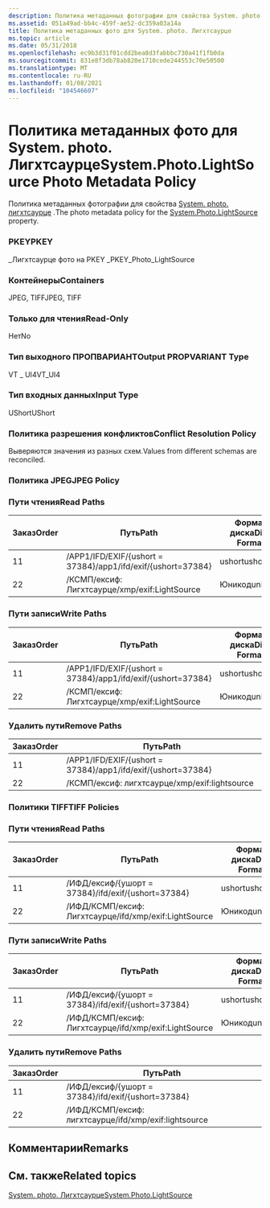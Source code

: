 ```yaml
---
description: Политика метаданных фотографии для свойства System. photo. Лигхтсаурце.
ms.assetid: 051a49ad-bb4c-459f-ae52-dc359a03a14a
title: Политика метаданных фото для System. photo. Лигхтсаурце
ms.topic: article
ms.date: 05/31/2018
ms.openlocfilehash: ec9b3d31f01cdd2bea8d3fabbbc730a41f1fb0da
ms.sourcegitcommit: 831e8f3db78ab820e1710cede244553c70e50500
ms.translationtype: MT
ms.contentlocale: ru-RU
ms.lasthandoff: 01/08/2021
ms.locfileid: "104546607"
---
```

# <a name="systemphotolightsource-photo-metadata-policy"></a><span data-ttu-id="be3d8-103">Политика метаданных фото для System. photo. Лигхтсаурце</span><span class="sxs-lookup"><span data-stu-id="be3d8-103">System.Photo.LightSource Photo Metadata Policy</span></span>

<span data-ttu-id="be3d8-104">Политика метаданных фотографии для свойства [System. photo. лигхтсаурце](../properties/props-system-photo-lightsource.md) .</span><span class="sxs-lookup"><span data-stu-id="be3d8-104">The photo metadata policy for the [System.Photo.LightSource](../properties/props-system-photo-lightsource.md) property.</span></span>

### <a name="pkey"></a><span data-ttu-id="be3d8-105">PKEY</span><span class="sxs-lookup"><span data-stu-id="be3d8-105">PKEY</span></span>

<span data-ttu-id="be3d8-106">\_Лигхтсаурце фото на PKEY \_</span><span class="sxs-lookup"><span data-stu-id="be3d8-106">PKEY\_Photo\_LightSource</span></span>

### <a name="containers"></a><span data-ttu-id="be3d8-107">Контейнеры</span><span class="sxs-lookup"><span data-stu-id="be3d8-107">Containers</span></span>

<span data-ttu-id="be3d8-108">JPEG, TIFF</span><span class="sxs-lookup"><span data-stu-id="be3d8-108">JPEG, TIFF</span></span>

### <a name="read-only"></a><span data-ttu-id="be3d8-109">Только для чтения</span><span class="sxs-lookup"><span data-stu-id="be3d8-109">Read-Only</span></span>

<span data-ttu-id="be3d8-110">Нет</span><span class="sxs-lookup"><span data-stu-id="be3d8-110">No</span></span>

### <a name="output-propvariant-type"></a><span data-ttu-id="be3d8-111">Тип выходного ПРОПВАРИАНТ</span><span class="sxs-lookup"><span data-stu-id="be3d8-111">Output PROPVARIANT Type</span></span>

<span data-ttu-id="be3d8-112">VT \_ UI4</span><span class="sxs-lookup"><span data-stu-id="be3d8-112">VT\_UI4</span></span>

### <a name="input-type"></a><span data-ttu-id="be3d8-113">Тип входных данных</span><span class="sxs-lookup"><span data-stu-id="be3d8-113">Input Type</span></span>

<span data-ttu-id="be3d8-114">UShort</span><span class="sxs-lookup"><span data-stu-id="be3d8-114">UShort</span></span>

### <a name="conflict-resolution-policy"></a><span data-ttu-id="be3d8-115">Политика разрешения конфликтов</span><span class="sxs-lookup"><span data-stu-id="be3d8-115">Conflict Resolution Policy</span></span>

<span data-ttu-id="be3d8-116">Выверяются значения из разных схем.</span><span class="sxs-lookup"><span data-stu-id="be3d8-116">Values from different schemas are reconciled.</span></span>

### <a name="jpeg-policy"></a><span data-ttu-id="be3d8-117">Политика JPEG</span><span class="sxs-lookup"><span data-stu-id="be3d8-117">JPEG Policy</span></span>

### <a name="read-paths"></a><span data-ttu-id="be3d8-118">Пути чтения</span><span class="sxs-lookup"><span data-stu-id="be3d8-118">Read Paths</span></span>



| <span data-ttu-id="be3d8-119">Заказ</span><span class="sxs-lookup"><span data-stu-id="be3d8-119">Order</span></span> | <span data-ttu-id="be3d8-120">Путь</span><span class="sxs-lookup"><span data-stu-id="be3d8-120">Path</span></span>                          | <span data-ttu-id="be3d8-121">Формат диска</span><span class="sxs-lookup"><span data-stu-id="be3d8-121">Disk Format</span></span> |
|-------|-------------------------------|-------------|
| <span data-ttu-id="be3d8-122">1</span><span class="sxs-lookup"><span data-stu-id="be3d8-122">1</span></span>     | <span data-ttu-id="be3d8-123">/APP1/IFD/EXIF/{ushort = 37384}</span><span class="sxs-lookup"><span data-stu-id="be3d8-123">/app1/ifd/exif/{ushort=37384}</span></span> | <span data-ttu-id="be3d8-124">ushort</span><span class="sxs-lookup"><span data-stu-id="be3d8-124">ushort</span></span>      |
| <span data-ttu-id="be3d8-125">2</span><span class="sxs-lookup"><span data-stu-id="be3d8-125">2</span></span>     | <span data-ttu-id="be3d8-126">/КСМП/ексиф: Лигхтсаурце</span><span class="sxs-lookup"><span data-stu-id="be3d8-126">/xmp/exif:LightSource</span></span>         | <span data-ttu-id="be3d8-127">Юникод</span><span class="sxs-lookup"><span data-stu-id="be3d8-127">unicode</span></span>     |



 

### <a name="write-paths"></a><span data-ttu-id="be3d8-128">Пути записи</span><span class="sxs-lookup"><span data-stu-id="be3d8-128">Write Paths</span></span>



| <span data-ttu-id="be3d8-129">Заказ</span><span class="sxs-lookup"><span data-stu-id="be3d8-129">Order</span></span> | <span data-ttu-id="be3d8-130">Путь</span><span class="sxs-lookup"><span data-stu-id="be3d8-130">Path</span></span>                          | <span data-ttu-id="be3d8-131">Формат диска</span><span class="sxs-lookup"><span data-stu-id="be3d8-131">Disk Format</span></span> |
|-------|-------------------------------|-------------|
| <span data-ttu-id="be3d8-132">1</span><span class="sxs-lookup"><span data-stu-id="be3d8-132">1</span></span>     | <span data-ttu-id="be3d8-133">/APP1/IFD/EXIF/{ushort = 37384}</span><span class="sxs-lookup"><span data-stu-id="be3d8-133">/app1/ifd/exif/{ushort=37384}</span></span> | <span data-ttu-id="be3d8-134">ushort</span><span class="sxs-lookup"><span data-stu-id="be3d8-134">ushort</span></span>      |
| <span data-ttu-id="be3d8-135">2</span><span class="sxs-lookup"><span data-stu-id="be3d8-135">2</span></span>     | <span data-ttu-id="be3d8-136">/КСМП/ексиф: Лигхтсаурце</span><span class="sxs-lookup"><span data-stu-id="be3d8-136">/xmp/exif:LightSource</span></span>         | <span data-ttu-id="be3d8-137">Юникод</span><span class="sxs-lookup"><span data-stu-id="be3d8-137">unicode</span></span>     |



 

### <a name="remove-paths"></a><span data-ttu-id="be3d8-138">Удалить пути</span><span class="sxs-lookup"><span data-stu-id="be3d8-138">Remove Paths</span></span>



| <span data-ttu-id="be3d8-139">Заказ</span><span class="sxs-lookup"><span data-stu-id="be3d8-139">Order</span></span> | <span data-ttu-id="be3d8-140">Путь</span><span class="sxs-lookup"><span data-stu-id="be3d8-140">Path</span></span>                          |
|-------|-------------------------------|
| <span data-ttu-id="be3d8-141">1</span><span class="sxs-lookup"><span data-stu-id="be3d8-141">1</span></span>     | <span data-ttu-id="be3d8-142">/APP1/IFD/EXIF/{ushort = 37384}</span><span class="sxs-lookup"><span data-stu-id="be3d8-142">/app1/ifd/exif/{ushort=37384}</span></span> |
| <span data-ttu-id="be3d8-143">2</span><span class="sxs-lookup"><span data-stu-id="be3d8-143">2</span></span>     | <span data-ttu-id="be3d8-144">/КСМП/ексиф: лигхтсаурце</span><span class="sxs-lookup"><span data-stu-id="be3d8-144">/xmp/exif:lightsource</span></span>         |



 

### <a name="tiff-policies"></a><span data-ttu-id="be3d8-145">Политики TIFF</span><span class="sxs-lookup"><span data-stu-id="be3d8-145">TIFF Policies</span></span>

### <a name="read-paths"></a><span data-ttu-id="be3d8-146">Пути чтения</span><span class="sxs-lookup"><span data-stu-id="be3d8-146">Read Paths</span></span>



| <span data-ttu-id="be3d8-147">Заказ</span><span class="sxs-lookup"><span data-stu-id="be3d8-147">Order</span></span> | <span data-ttu-id="be3d8-148">Путь</span><span class="sxs-lookup"><span data-stu-id="be3d8-148">Path</span></span>                      | <span data-ttu-id="be3d8-149">Формат диска</span><span class="sxs-lookup"><span data-stu-id="be3d8-149">Disk Format</span></span> |
|-------|---------------------------|-------------|
| <span data-ttu-id="be3d8-150">1</span><span class="sxs-lookup"><span data-stu-id="be3d8-150">1</span></span>     | <span data-ttu-id="be3d8-151">/ИФД/ексиф/{ушорт = 37384}</span><span class="sxs-lookup"><span data-stu-id="be3d8-151">/ifd/exif/{ushort=37384}</span></span>  | <span data-ttu-id="be3d8-152">ushort</span><span class="sxs-lookup"><span data-stu-id="be3d8-152">ushort</span></span>      |
| <span data-ttu-id="be3d8-153">2</span><span class="sxs-lookup"><span data-stu-id="be3d8-153">2</span></span>     | <span data-ttu-id="be3d8-154">/ИФД/КСМП/ексиф: Лигхтсаурце</span><span class="sxs-lookup"><span data-stu-id="be3d8-154">/ifd/xmp/exif:LightSource</span></span> | <span data-ttu-id="be3d8-155">Юникод</span><span class="sxs-lookup"><span data-stu-id="be3d8-155">unicode</span></span>     |



 

### <a name="write-paths"></a><span data-ttu-id="be3d8-156">Пути записи</span><span class="sxs-lookup"><span data-stu-id="be3d8-156">Write Paths</span></span>



| <span data-ttu-id="be3d8-157">Заказ</span><span class="sxs-lookup"><span data-stu-id="be3d8-157">Order</span></span> | <span data-ttu-id="be3d8-158">Путь</span><span class="sxs-lookup"><span data-stu-id="be3d8-158">Path</span></span>                      | <span data-ttu-id="be3d8-159">Формат диска</span><span class="sxs-lookup"><span data-stu-id="be3d8-159">Disk Format</span></span> |
|-------|---------------------------|-------------|
| <span data-ttu-id="be3d8-160">1</span><span class="sxs-lookup"><span data-stu-id="be3d8-160">1</span></span>     | <span data-ttu-id="be3d8-161">/ИФД/ексиф/{ушорт = 37384}</span><span class="sxs-lookup"><span data-stu-id="be3d8-161">/ifd/exif/{ushort=37384}</span></span>  | <span data-ttu-id="be3d8-162">ushort</span><span class="sxs-lookup"><span data-stu-id="be3d8-162">ushort</span></span>      |
| <span data-ttu-id="be3d8-163">2</span><span class="sxs-lookup"><span data-stu-id="be3d8-163">2</span></span>     | <span data-ttu-id="be3d8-164">/ИФД/КСМП/ексиф: Лигхтсаурце</span><span class="sxs-lookup"><span data-stu-id="be3d8-164">/ifd/xmp/exif:LightSource</span></span> | <span data-ttu-id="be3d8-165">Юникод</span><span class="sxs-lookup"><span data-stu-id="be3d8-165">unicode</span></span>     |



 

### <a name="remove-paths"></a><span data-ttu-id="be3d8-166">Удалить пути</span><span class="sxs-lookup"><span data-stu-id="be3d8-166">Remove Paths</span></span>



| <span data-ttu-id="be3d8-167">Заказ</span><span class="sxs-lookup"><span data-stu-id="be3d8-167">Order</span></span> | <span data-ttu-id="be3d8-168">Путь</span><span class="sxs-lookup"><span data-stu-id="be3d8-168">Path</span></span>                      |
|-------|---------------------------|
| <span data-ttu-id="be3d8-169">1</span><span class="sxs-lookup"><span data-stu-id="be3d8-169">1</span></span>     | <span data-ttu-id="be3d8-170">/ИФД/ексиф/{ушорт = 37384}</span><span class="sxs-lookup"><span data-stu-id="be3d8-170">/ifd/exif/{ushort=37384}</span></span>  |
| <span data-ttu-id="be3d8-171">2</span><span class="sxs-lookup"><span data-stu-id="be3d8-171">2</span></span>     | <span data-ttu-id="be3d8-172">/ИФД/КСМП/ексиф: лигхтсаурце</span><span class="sxs-lookup"><span data-stu-id="be3d8-172">/ifd/xmp/exif:lightsource</span></span> |



 

## <a name="remarks"></a><span data-ttu-id="be3d8-173">Комментарии</span><span class="sxs-lookup"><span data-stu-id="be3d8-173">Remarks</span></span>

## <a name="related-topics"></a><span data-ttu-id="be3d8-174">См. также</span><span class="sxs-lookup"><span data-stu-id="be3d8-174">Related topics</span></span>

<dl> <dt>

[<span data-ttu-id="be3d8-175">System. photo. Лигхтсаурце</span><span class="sxs-lookup"><span data-stu-id="be3d8-175">System.Photo.LightSource</span></span>](../properties/props-system-photo-lightsource.md)
</dt> </dl>

 

 
